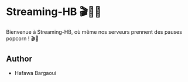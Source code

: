 # Streaming-HB 🎬🍿🎥

Bienvenue à Streaming-HB, où même nos serveurs prennent des pauses popcorn ! 🎬🍿

## Author

- Hafawa Bargaoui
